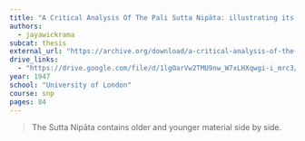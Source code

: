 ```yaml
---
title: "A Critical Analysis Of The Pali Sutta Nipāta: illustrating its gradual growth"
authors:
  - jayawickrama
subcat: thesis
external_url: "https://archive.org/download/a-critical-analysis-of-the-sutta-nipata-n-a-jayawickrama/A%20Critical%20Analysis%20of%20the%20Sutta%20Nipa%CC%84ta%20%281947%29%20-%20N%20A%20Jayawickrama.pdf"
drive_links:
  - "https://drive.google.com/file/d/1lgOarVw2TMU9nw_W7xLHXqwgi-i_mrc3/view?usp=sharing"
year: 1947
school: "University of London"
course: snp
pages: 84
---
```


> The Sutta Nipāta contains older and younger material side by side.

